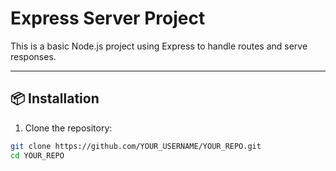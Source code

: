 # Express Server Project

This is a basic Node.js project using Express to handle routes and serve responses.

---

## 📦 Installation

1. Clone the repository:
```bash
git clone https://github.com/YOUR_USERNAME/YOUR_REPO.git
cd YOUR_REPO
